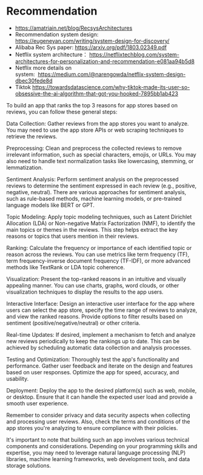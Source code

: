 
# Recommendation


- https://amatriain.net/blog/RecsysArchitectures
- Recommendation system design: https://eugeneyan.com/writing/system-design-for-discovery/
- Alibaba Rec Sys paper: https://arxiv.org/pdf/1803.02349.pdf
- Netflix system architecture： https://netflixtechblog.com/system-architectures-for-personalization-and-recommendation-e081aa94b5d8
- Netflix more details on system:  https://medium.com/@narengowda/netflix-system-design-dbec30fede8d
- Tiktok https://towardsdatascience.com/why-tiktok-made-its-user-so-obsessive-the-ai-algorithm-that-got-you-hooked-7895bb1ab423

To build an app that ranks the top 3 reasons for app stores based on reviews, you can follow these general steps:

Data Collection: Gather reviews from the app stores you want to analyze. You may need to use the app store APIs or web scraping techniques to retrieve the reviews.

Preprocessing: Clean and preprocess the collected reviews to remove irrelevant information, such as special characters, emojis, or URLs. You may also need to handle text normalization tasks like lowercasing, stemming, or lemmatization.

Sentiment Analysis: Perform sentiment analysis on the preprocessed reviews to determine the sentiment expressed in each review (e.g., positive, negative, neutral). There are various approaches for sentiment analysis, such as rule-based methods, machine learning models, or pre-trained language models like BERT or GPT.

Topic Modeling: Apply topic modeling techniques, such as Latent Dirichlet Allocation (LDA) or Non-negative Matrix Factorization (NMF), to identify the main topics or themes in the reviews. This step helps extract the key reasons or topics that users mention in their reviews.

Ranking: Calculate the frequency or importance of each identified topic or reason across the reviews. You can use metrics like term frequency (TF), term frequency-inverse document frequency (TF-IDF), or more advanced methods like TextRank or LDA topic coherence.

Visualization: Present the top-ranked reasons in an intuitive and visually appealing manner. You can use charts, graphs, word clouds, or other visualization techniques to display the results to the app users.

Interactive Interface: Design an interactive user interface for the app where users can select the app store, specify the time range of reviews to analyze, and view the ranked reasons. Provide options to filter results based on sentiment (positive/negative/neutral) or other criteria.

Real-time Updates: If desired, implement a mechanism to fetch and analyze new reviews periodically to keep the rankings up to date. This can be achieved by scheduling automatic data collection and analysis processes.

Testing and Optimization: Thoroughly test the app's functionality and performance. Gather user feedback and iterate on the design and features based on user responses. Optimize the app for speed, accuracy, and usability.

Deployment: Deploy the app to the desired platform(s) such as web, mobile, or desktop. Ensure that it can handle the expected user load and provide a smooth user experience.

Remember to consider privacy and data security aspects when collecting and processing user reviews. Also, check the terms and conditions of the app stores you're analyzing to ensure compliance with their policies.

It's important to note that building such an app involves various technical components and considerations. Depending on your programming skills and expertise, you may need to leverage natural language processing (NLP) libraries, machine learning frameworks, web development tools, and data storage solutions.
